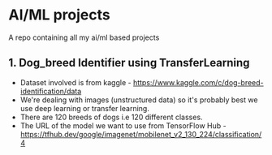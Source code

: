 # AI/ML projects
  A repo containing all my ai/ml based projects
## 1. Dog_breed Identifier using TransferLearning
  * Dataset involved is from kaggle - https://www.kaggle.com/c/dog-breed-identification/data
  * We're dealing with images (unstructured data) so it's probably best we use deep learning or transfer learning.
  * There are 120 breeds of dogs i.e 120 different classes.
  * The URL of the model we want to use from TensorFlow Hub - https://tfhub.dev/google/imagenet/mobilenet_v2_130_224/classification/4
